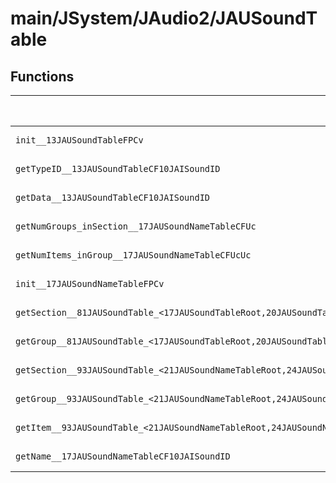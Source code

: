 # main/JSystem/JAudio2/JAUSoundTable

## Functions

| Name | Address | Match % |
|------|---------|---------|
| `init__13JAUSoundTableFPCv` | `0x804A1C54` | :x: (0.0%) |
| `getTypeID__13JAUSoundTableCF10JAISoundID` | `0x804A1C9C` | :x: (0.0%) |
| `getData__13JAUSoundTableCF10JAISoundID` | `0x804A1D54` | :x: (0.0%) |
| `getNumGroups_inSection__17JAUSoundNameTableCFUc` | `0x804A1E28` | :x: (0.0%) |
| `getNumItems_inGroup__17JAUSoundNameTableCFUcUc` | `0x804A1E5C` | :x: (0.0%) |
| `init__17JAUSoundNameTableFPCv` | `0x804A1EC8` | :x: (0.0%) |
| `getSection__81JAUSoundTable_<17JAUSoundTableRoot,20JAUSoundTableSection,18JAUSoundTableGroup,v>CFi` | `0x804A1F10` | :x: (0.0%) |
| `getGroup__81JAUSoundTable_<17JAUSoundTableRoot,20JAUSoundTableSection,18JAUSoundTableGroup,v>CFPC20JAUSoundTableSectioni` | `0x804A1F60` | :x: (0.0%) |
| `getSection__93JAUSoundTable_<21JAUSoundNameTableRoot,24JAUSoundNameTableSection,22JAUSoundNameTableGroup,c>CFi` | `0x804A1FC4` | :x: (0.0%) |
| `getGroup__93JAUSoundTable_<21JAUSoundNameTableRoot,24JAUSoundNameTableSection,22JAUSoundNameTableGroup,c>CFPC24JAUSoundNameTableSectioni` | `0x804A2014` | :x: (0.0%) |
| `getItem__93JAUSoundTable_<21JAUSoundNameTableRoot,24JAUSoundNameTableSection,22JAUSoundNameTableGroup,c>CFPC22JAUSoundNameTableGroupi` | `0x804A2078` | :x: (0.0%) |
| `getName__17JAUSoundNameTableCF10JAISoundID` | `0x804A20C4` | :x: (0.0%) |